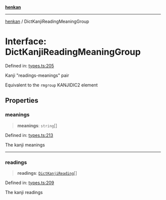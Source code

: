 [**henkan**](../README.md)

***

[henkan](../README.md) / DictKanjiReadingMeaningGroup

# Interface: DictKanjiReadingMeaningGroup

Defined in: [types.ts:205](https://github.com/Ronokof/Henkan/blob/207e0013c3766c7ef3adabde09be5f84497f2607/src/types.ts#L205)

Kanji "readings-meanings" pair

Equivalent to the `rmgroup` KANJIDIC2 element

## Properties

### meanings

> **meanings**: `string`[]

Defined in: [types.ts:213](https://github.com/Ronokof/Henkan/blob/207e0013c3766c7ef3adabde09be5f84497f2607/src/types.ts#L213)

The kanji meanings

***

### readings

> **readings**: [`DictKanjiReading`](DictKanjiReading.md)[]

Defined in: [types.ts:209](https://github.com/Ronokof/Henkan/blob/207e0013c3766c7ef3adabde09be5f84497f2607/src/types.ts#L209)

The kanji readings
